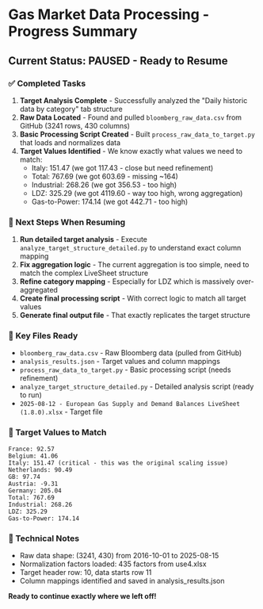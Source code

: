 # Gas Market Data Processing - Progress Summary

## Current Status: PAUSED - Ready to Resume

### ✅ Completed Tasks
1. **Target Analysis Complete** - Successfully analyzed the "Daily historic data by category" tab structure
2. **Raw Data Located** - Found and pulled `bloomberg_raw_data.csv` from GitHub (3241 rows, 430 columns)
3. **Basic Processing Script Created** - Built `process_raw_data_to_target.py` that loads and normalizes data
4. **Target Values Identified** - We know exactly what values we need to match:
   - Italy: 151.47 (we got 117.43 - close but need refinement)
   - Total: 767.69 (we got 603.69 - missing ~164)
   - Industrial: 268.26 (we got 356.53 - too high)
   - LDZ: 325.29 (we got 4119.60 - way too high, wrong aggregation)
   - Gas-to-Power: 174.14 (we got 442.71 - too high)

### 🔄 Next Steps When Resuming
1. **Run detailed target analysis** - Execute `analyze_target_structure_detailed.py` to understand exact column mapping
2. **Fix aggregation logic** - The current aggregation is too simple, need to match the complex LiveSheet structure
3. **Refine category mapping** - Especially for LDZ which is massively over-aggregated
4. **Create final processing script** - With correct logic to match all target values
5. **Generate final output file** - That exactly replicates the target structure

### 📁 Key Files Ready
- `bloomberg_raw_data.csv` - Raw Bloomberg data (pulled from GitHub)
- `analysis_results.json` - Target values and column mappings
- `process_raw_data_to_target.py` - Basic processing script (needs refinement)
- `analyze_target_structure_detailed.py` - Detailed analysis script (ready to run)
- `2025-08-12 - European Gas Supply and Demand Balances LiveSheet (1.8.0).xlsx` - Target file

### 🎯 Target Values to Match
```
France: 92.57
Belgium: 41.06  
Italy: 151.47 (critical - this was the original scaling issue)
Netherlands: 90.49
GB: 97.74
Austria: -9.31
Germany: 205.04
Total: 767.69
Industrial: 268.26
LDZ: 325.29
Gas-to-Power: 174.14
```

### 🔧 Technical Notes
- Raw data shape: (3241, 430) from 2016-10-01 to 2025-08-15
- Normalization factors loaded: 435 factors from use4.xlsx
- Target header row: 10, data starts row 11
- Column mappings identified and saved in analysis_results.json

**Ready to continue exactly where we left off!**